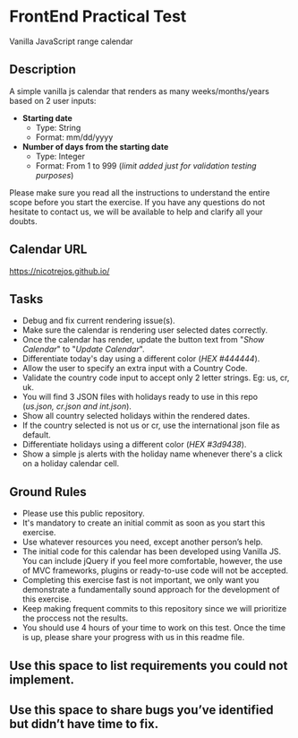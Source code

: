 # FrontEnd Practical Test
Vanilla JavaScript range calendar

## Description
A simple vanilla js calendar that renders as many weeks/months/years based on 2 user inputs:

  - **Starting date**
    - Type: String
    - Format: mm/dd/yyyy
  - **Number of days from the starting date**
    - Type: Integer
    - Format: From 1 to 999 (*limit added just for validation testing purposes*)

Please make sure you read all the instructions to understand the entire scope before you start the exercise.
If you have any questions do not hesitate to contact us, we will be available to help and clarify all your doubts.


## Calendar URL
https://nicotrejos.github.io/


## Tasks
  - Debug and fix current rendering issue(s).
  - Make sure the calendar is rendering user selected dates correctly.
  - Once the calendar has render, update the button text from "*Show Calendar*" to "*Update Calendar*".
  - Differentiate today's day using a different color (*HEX #444444*).
  - Allow the user to specify an extra input with a Country Code.
  - Validate the country code input to accept only 2 letter strings. Eg: us, cr, uk.
  - You will find 3 JSON files with holidays ready to use in this repo (*us.json, cr.json and int.json*).
  - Show all country selected holidays within the rendered dates.
  - If the country selected is not us or cr, use the international json file as default.
  - Differentiate holidays using a different color (*HEX #3d9438*).
  - Show a simple js alerts with the holiday name whenever there's a click on a holiday calendar cell.


## Ground Rules
  - Please use this public repository.
  - It's mandatory to create an initial commit as soon as you start this exercise.
  - Use whatever resources you need, except another person’s help.
  - The initial code for this calendar has been developed using Vanilla JS. You can include jQuery if you feel more comfortable, however, the use of MVC frameworks, plugins or ready-to-use code will not be accepted.
  - Completing this exercise fast is not important, we only want you demonstrate a fundamentally sound approach for the development of this exercise.
  - Keep making frequent commits to this repository since we will prioritize the proccess not the results.
  - You should use 4 hours of your time to work on this test. Once the time is up, please share your progress with us in this readme file.


## Use this space to list requirements you could not implement.


## Use this space to share bugs you’ve identified but didn’t have time to fix.
